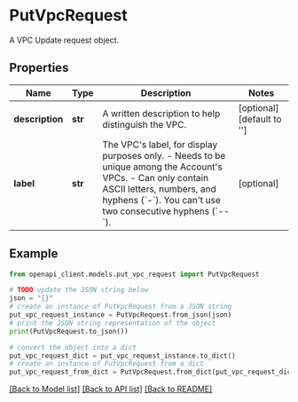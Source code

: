 # PutVpcRequest

A VPC Update request object.

## Properties

Name | Type | Description | Notes
------------ | ------------- | ------------- | -------------
**description** | **str** | A written description to help distinguish the VPC. | [optional] [default to '']
**label** | **str** | The VPC&#39;s label, for display purposes only.  - Needs to be unique among the Account&#39;s VPCs. - Can only contain ASCII letters, numbers, and hyphens (&#x60;-&#x60;). You can&#39;t use two consecutive hyphens (&#x60;--&#x60;). | [optional] 

## Example

```python
from openapi_client.models.put_vpc_request import PutVpcRequest

# TODO update the JSON string below
json = "{}"
# create an instance of PutVpcRequest from a JSON string
put_vpc_request_instance = PutVpcRequest.from_json(json)
# print the JSON string representation of the object
print(PutVpcRequest.to_json())

# convert the object into a dict
put_vpc_request_dict = put_vpc_request_instance.to_dict()
# create an instance of PutVpcRequest from a dict
put_vpc_request_from_dict = PutVpcRequest.from_dict(put_vpc_request_dict)
```
[[Back to Model list]](../README.md#documentation-for-models) [[Back to API list]](../README.md#documentation-for-api-endpoints) [[Back to README]](../README.md)


